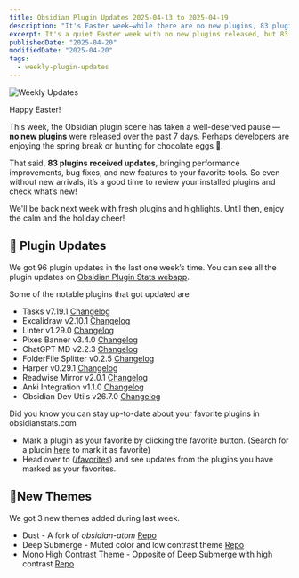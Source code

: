 ```yaml
---
title: Obsidian Plugin Updates 2025-04-13 to 2025-04-19
description: "It's Easter week—while there are no new plugins, 83 plugins received updates in the Obsidian ecosystem."
excerpt: It's a quiet Easter week with no new plugins released, but 83 existing ones have been refreshed with updates.
publishedDate: "2025-04-20"
modifiedDate: "2025-04-20"
tags:
  - weekly-plugin-updates
---
```


![Weekly Updates](/images/2025-04-20-weekly-plugin-updates.webp)

Happy Easter!

This week, the Obsidian plugin scene has taken a well-deserved pause — **no new plugins** were released over the past 7 days. Perhaps developers are enjoying the spring break or hunting for chocolate eggs 🐣.

That said, **83 plugins received updates**, bringing performance improvements, bug fixes, and new features to your favorite tools. So even without new arrivals, it’s a good time to review your installed plugins and check what’s new!

We'll be back next week with fresh plugins and highlights. Until then, enjoy the calm and the holiday cheer!

## 🔁 Plugin Updates

We got 96 plugin updates in the last one week’s time. You can see all the plugin updates on [Obsidian Plugin Stats webapp](/updates).

Some of the notable plugins that got updated are

- Tasks v7.19.1 [Changelog](https://github.com/obsidian-tasks-group/obsidian-tasks/releases)
- Excalidraw v2.10.1 [Changelog](https://github.com/zsviczian/obsidian-excalidraw-plugin/releases)
- Linter v1.29.0 [Changelog](https://github.com/platers/obsidian-linter/releases)
- Pixes Banner v3.4.0 [Changelog](https://github.com/jparkerweb/pixel-banner/releases)
- ChatGPT MD v2.2.3 [Changelog](https://github.com/bramses/chatgpt-md/releases)
- FolderFile Splitter v0.2.5 [Changelog](https://github.com/XuQuan-nikkkki/FolderFile-Splitter-Plugin/releases)
- Harper v0.29.1 [Changelog](https://github.com/Automattic/harper/releases)
- Readwise Mirror v2.0.1 [Changelog](https://github.com/jsonMartin/readwise-mirror/releases)
- Anki Integration v1.1.0 [Changelog](https://github.com/NoahBoos/obsidian-anki-integration/releases)
- Obsidian Dev Utils v26.7.0 [Changelog](https://github.com/mnaoumov/obsidian-dev-utils/releases)

Did you know you can stay up-to-date about your favorite plugins in obsidianstats.com

- Mark a plugin as your favorite by clicking the favorite button. (Search for a plugin [here](/plugins) to mark it as favorite)
- Head over to ([/favorites](/favorites)) and see updates from the plugins you have marked as your favorites.

## 🥚New Themes

We got 3 new themes added during last week.

- Dust - A fork of *obsidian-atom* [Repo](https://github.com/ph17/Dust)
- Deep Submerge - Muted color and low contrast theme [Repo](https://github.com/incantatem2/Obsidian-deep-submerge)
- Mono High Contrast Theme - Opposite of Deep Submerge with high contrast [Repo](https://github.com/manuelcoca/obsidian-mono-high-contrast-theme)